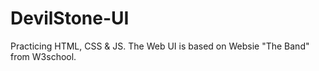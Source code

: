# DevilStone-UI
Practicing HTML, CSS & JS. The Web UI is based on Websie "The Band" from W3school. 
